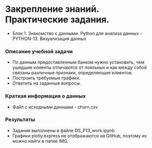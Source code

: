 # Закрепление знаний. Практические задания.
* Блок 1. Знакомство с данными. Python для анализа данных - PYTHON-13. Визуализация данных 

### Описание учебной задачи
- По данным предоставленным банком нужно установить, чем ушедшие клиенты отличаются от лояльных и как между собой связаны различные признаки, определяющие клиентов.
- Построить требуемые графики.
- Ответить на заданные вопросы.

### Краткая информация о данных
- Файл с исходными данными - churn.csv

### Результаты
- Задания выполнены в файле DS_P13_work.ipynb
- Графики plotly.express не отображаются на GitHub, поэтому их можно найти в папке IMG.